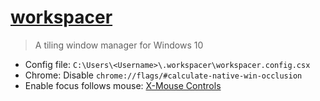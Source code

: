 # [workspacer](https://github.com/rickbutton/workspacer)

> A tiling window manager for Windows 10

- Config file: `C:\Users\<Username>\.workspacer\workspacer.config.csx`
- Chrome: Disable `chrome://flags/#calculate-native-win-occlusion`
- Enable focus follows mouse: [X-Mouse Controls](https://joelpurra.com/projects/X-Mouse_Controls/)
